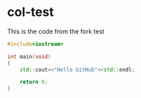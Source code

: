 # col-test
This is the code from the fork test
```c++
#include<iostream>

int main(void)
{
    std::cout<<"Hello GitHub"<<std::endl;

    return 0;
}
```
